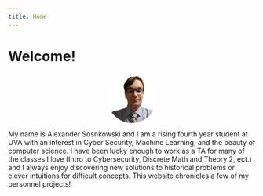 ```yaml
---
title: Home
---
```

# Welcome!

<style>
    .profile {
        border-radius: 50%;
        width: 20%;
        height: 20%;
        display: block;
        margin-left: auto;
        margin-right: auto;
    }


</style>
<img src="profile.png" class="profile">


My name is Alexander Sosnkowski and I am a rising fourth year student at UVA with an interest in Cyber Security, Machine Learning, and the beauty of computer science. I have been lucky enough to work as a TA for many of the classes I love (Intro to Cybersecurity, Discrete Math and Theory 2, ect.) and I always enjoy discovering new solutions to historical problems or clever intuitions for difficult concepts. This website chronicles a few of my personnel projects!  
